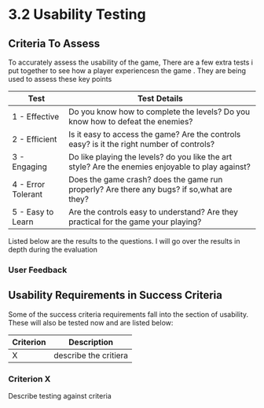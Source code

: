 # 3.2 Usability Testing

## Criteria To Assess

To accurately assess the usability of the game, There are a few extra tests i put together to see how a player experiencesn the game . They are being used to assess these key points&#x20;

| Test               | Test Details                                                                                      |
| ------------------ | ------------------------------------------------------------------------------------------------- |
| 1 - Effective      | Do you know how to complete the levels? Do you know how to defeat the enemies?                    |
| 2 - Efficient      | Is it easy to access the game? Are the controls easy? is it the right number of controls?         |
| 3 - Engaging       | Do like playing the levels? do you like the art style? Are the enemies enjoyable to play against? |
| 4 - Error Tolerant | Does the game crash? does the game run properly? Are there any bugs? if so,what are they?         |
| 5 - Easy to Learn  | Are the controls easy to understand? Are they practical for the game your playing?                |

Listed below are the results to the questions. I will go over the results in depth during the evaluation

### User Feedback



## Usability Requirements in Success Criteria

Some of the success criteria requirements fall into the section of usability. These will also be tested now and are listed below:

| Criterion | Description           |
| --------- | --------------------- |
| X         | describe the critiera |

### Criterion X

Describe testing against criteria
